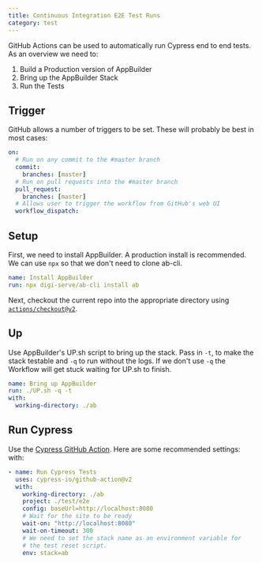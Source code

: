 ```yaml
---
title: Continuous Integration E2E Test Runs
category: test
---
```


GitHub Actions can be used to automatically run Cypress end to end tests. As an overview we need to:

1. Build a Production version of AppBuilder
2. Bring up the AppBuilder Stack
3. Run the Tests

## Trigger

GitHub allows a number of triggers to be set. These will probably be best in most cases:

```yml
on:
  # Run on any commit to the #master branch
  commit:
    branches: [master]
  # Run on pull requests into the #master branch
  pull_request:
    branches: [master]
  # Allows user to trigger the workflow from GitHub's web UI
  workflow_dispatch:
```

## Setup

First, we need to install AppBuilder. A production install is recommended. We can use `npx` so that we don't need to clone ab-cli.

```yml
name: Install AppBuilder
run: npx digi-serve/ab-cli install ab
```

Next, checkout the current repo into the appropriate directory using [`actions/checkout@v2`](https://github.com/actions/checkout).

## Up

Use AppBuilder's UP.sh script to bring up the stack. Pass in `-t`, to make the stack testable and `-q` to run without the logs. If we don't use `-q` the Workflow will get stuck waiting for UP.sh to finish.

```yml
name: Bring up AppBuilder
run: ./UP.sh -q -t
with:
  working-directory: ./ab
```

## Run Cypress

Use the [Cypress GitHub Action](https://github.com/cypress-io/github-action).
Here are some recommended settings:
with:

```yml
- name: Run Cypress Tests
  uses: cypress-io/github-action@v2
  with:
    working-directory: ./ab
    project: ./test/e2e
    config: baseUrl=http://localhost:8080
    # Wait for the site to be ready
    wait-on: "http://localhost:8080"
    wait-on-timeout: 300
    # We need to set the stack name as an environment variable for
    # the test reset script.
    env: stack=ab
```

